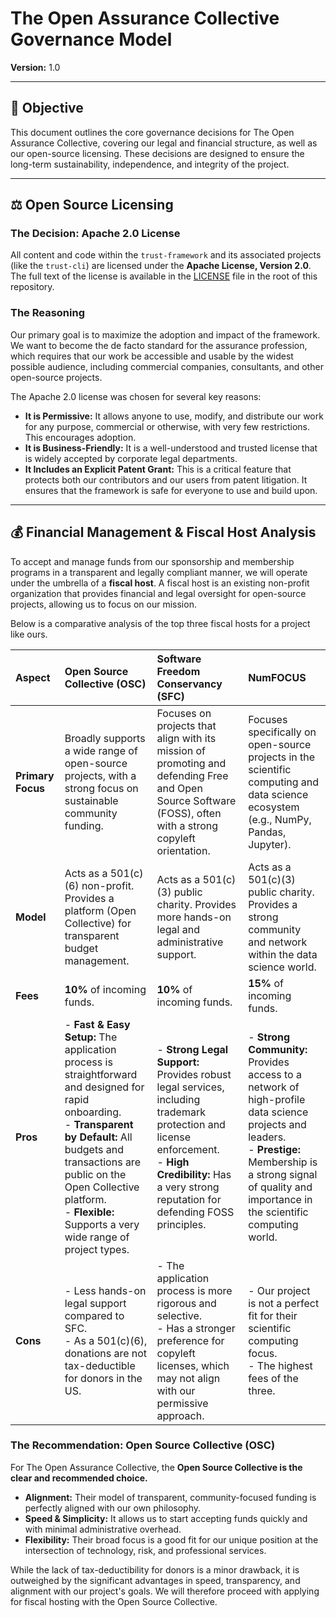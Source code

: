 # The Open Assurance Collective Governance Model

**Version:** 1.0

---

## 🎯 Objective

This document outlines the core governance decisions for The Open Assurance Collective, covering our legal and financial structure, as well as our open-source licensing. These decisions are designed to ensure the long-term sustainability, independence, and integrity of the project.

--- 

## ⚖️ Open Source Licensing

### The Decision: Apache 2.0 License

All content and code within the `trust-framework` and its associated projects (like the `trust-cli`) are licensed under the **Apache License, Version 2.0**. The full text of the license is available in the [LICENSE](../LICENSE) file in the root of this repository.

### The Reasoning

Our primary goal is to maximize the adoption and impact of the framework. We want to become the de facto standard for the assurance profession, which requires that our work be accessible and usable by the widest possible audience, including commercial companies, consultants, and other open-source projects.

The Apache 2.0 license was chosen for several key reasons:

*   **It is Permissive:** It allows anyone to use, modify, and distribute our work for any purpose, commercial or otherwise, with very few restrictions. This encourages adoption.
*   **It is Business-Friendly:** It is a well-understood and trusted license that is widely accepted by corporate legal departments.
*   **It Includes an Explicit Patent Grant:** This is a critical feature that protects both our contributors and our users from patent litigation. It ensures that the framework is safe for everyone to use and build upon.

--- 

## 💰 Financial Management & Fiscal Host Analysis

To accept and manage funds from our sponsorship and membership programs in a transparent and legally compliant manner, we will operate under the umbrella of a **fiscal host**. A fiscal host is an existing non-profit organization that provides financial and legal oversight for open-source projects, allowing us to focus on our mission.

Below is a comparative analysis of the top three fiscal hosts for a project like ours.

| Aspect | Open Source Collective (OSC) | Software Freedom Conservancy (SFC) | NumFOCUS | 
| :--- | :--- | :--- | :--- |
| **Primary Focus** | Broadly supports a wide range of open-source projects, with a strong focus on sustainable community funding. | Focuses on projects that align with its mission of promoting and defending Free and Open Source Software (FOSS), often with a strong copyleft orientation. | Focuses specifically on open-source projects in the scientific computing and data science ecosystem (e.g., NumPy, Pandas, Jupyter). |
| **Model** | Acts as a 501(c)(6) non-profit. Provides a platform (Open Collective) for transparent budget management. | Acts as a 501(c)(3) public charity. Provides more hands-on legal and administrative support. | Acts as a 501(c)(3) public charity. Provides a strong community and network within the data science world. |
| **Fees** | **10%** of incoming funds. | **10%** of incoming funds. | **15%** of incoming funds. |
| **Pros** | - **Fast & Easy Setup:** The application process is straightforward and designed for rapid onboarding.<br>- **Transparent by Default:** All budgets and transactions are public on the Open Collective platform.<br>- **Flexible:** Supports a very wide range of project types. | - **Strong Legal Support:** Provides robust legal services, including trademark protection and license enforcement.<br>- **High Credibility:** Has a very strong reputation for defending FOSS principles. | - **Strong Community:** Provides access to a network of high-profile data science projects and leaders.<br>- **Prestige:** Membership is a strong signal of quality and importance in the scientific computing world. |
| **Cons** | - Less hands-on legal support compared to SFC.<br>- As a 501(c)(6), donations are not tax-deductible for donors in the US. | - The application process is more rigorous and selective.<br>- Has a stronger preference for copyleft licenses, which may not align with our permissive approach. | - Our project is not a perfect fit for their scientific computing focus.<br>- The highest fees of the three. |

### The Recommendation: Open Source Collective (OSC)

For The Open Assurance Collective, the **Open Source Collective is the clear and recommended choice.**

*   **Alignment:** Their model of transparent, community-focused funding is perfectly aligned with our own philosophy.
*   **Speed & Simplicity:** It allows us to start accepting funds quickly and with minimal administrative overhead.
*   **Flexibility:** Their broad focus is a good fit for our unique position at the intersection of technology, risk, and professional services.

While the lack of tax-deductibility for donors is a minor drawback, it is outweighed by the significant advantages in speed, transparency, and alignment with our project's goals. We will therefore proceed with applying for fiscal hosting with the Open Source Collective.